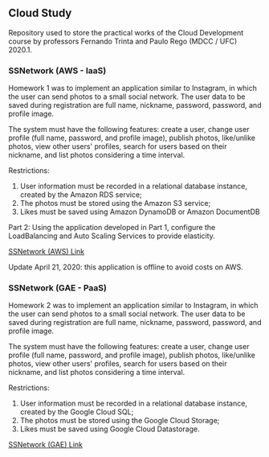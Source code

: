## Cloud Study

Repository used to store the practical works of the Cloud Development course by professors Fernando Trinta and Paulo Rego (MDCC / UFC) 2020.1.

### SSNetwork (AWS - IaaS)

Homework 1 was to implement an application similar to Instagram, in which the user can send photos to a small social network. The user data to be saved during registration are full name, nickname, password, password, and profile image.

The system must have the following features: create a user, change user profile (full name, password, and profile image), publish photos, like/unlike photos, view other users' profiles, search for users based on their nickname, and list photos considering a time interval.

Restrictions:
1. User information must be recorded in a relational database instance, created by the Amazon RDS service;
2. The photos must be stored using the Amazon S3 service;
3. Likes must be saved using Amazon DynamoDB or Amazon DocumentDB

Part 2: Using the application developed in Part 1, configure the LoadBalancing and Auto Scaling Services to provide elasticity.

[SSNetwork (AWS) Link](http://ssnetwork.pedroalmir.com/aws/frontend)

Update April 21, 2020: this application is offline to avoid costs on AWS.

### SSNetwork (GAE - PaaS)

Homework 2 was to implement an application similar to Instagram, in which the user can send photos to a small social network. The user data to be saved during registration are full name, nickname, password, password, and profile image.

The system must have the following features: create a user, change user profile (full name, password, and profile image), publish photos, like/unlike photos, view other users' profiles, search for users based on their nickname, and list photos considering a time interval.

Restrictions:
1. User information must be recorded in a relational database instance, created by the Google Cloud SQL;
2. The photos must be stored using the Google Cloud Storage;
3. Likes must be saved using Google Cloud Datastorage.

[SSNetwork (GAE) Link](http://ssnetwork.pedroalmir.com/appengine/frontend)
